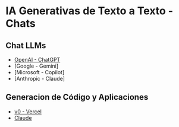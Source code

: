 # IA Generativas de Texto a Texto - Chats

## Chat LLMs 
* [OpenAI - ChatGPT](https://chatgpt.com/)
* [Google - Gemini]
* [Microsoft - Copilot]
* [Anthropic - Claude]

## Generacion de Código y Aplicaciones
* [v0 - Vercel](https://v0.dev/chat)
* [Claude](https://claude.ai/)
